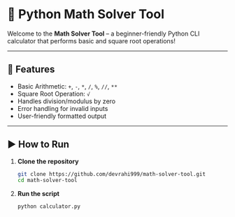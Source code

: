 # 🧮 Python Math Solver Tool

Welcome to the **Math Solver Tool** – a beginner-friendly Python CLI calculator that performs basic and square root operations!

---

## 📌 Features

- Basic Arithmetic: `+`, `-`, `*`, `/`, `%`, `//`, `**`
- Square Root Operation: `√`
- Handles division/modulus by zero
- Error handling for invalid inputs
- User-friendly formatted output

---


## ▶️ How to Run

1. **Clone the repository**

   ```bash
   git clone https://github.com/devrahi999/math-solver-tool.git
   cd math-solver-tool

2. **Run the script**
   ```bash
   python calculator.py
